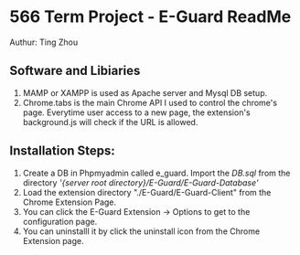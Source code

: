 # 566 Term Project - E-Guard ReadMe
Authur: Ting Zhou

## Software and Libiaries

1. MAMP or XAMPP is used as Apache server and Mysql DB setup.
2. Chrome.tabs is the main Chrome API I used to control the chrome's page. Everytime user access to a new page, the extension's background.js will check if the  URL is allowed.

## Installation Steps:

1. Create a DB in Phpmyadmin called e_guard. Import the *DB.sql* from the directory *'{server root directory}/E-Guard/E-Guard-Database'*
2. Load the extension directory "./E-Guard/E-Guard-Client" from the Chrome Extension Page.
3. You can click the E-Guard Extension -> Options to get to the configuration page.
4. You can uninstalll it by click the uninstall icon from the Chrome Extension page.
